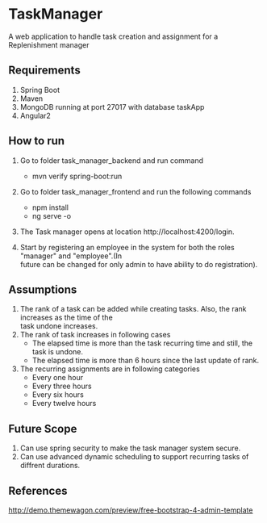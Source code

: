# TaskManager
A web application to handle task creation and assignment for a Replenishment manager

Requirements
-------------
1. Spring Boot
2. Maven
3. MongoDB running at port 27017 with database taskApp
4. Angular2

How to run
----------
1. Go to folder task_manager_backend and run command 
    - mvn verify spring-boot:run

2. Go to folder task_manager_frontend and run the following commands
	- npm install
	- ng serve -o
	
3. The Task manager opens at location http://localhost:4200/login. 
4. Start by registering an employee in the system for both the roles "manager" and "employee".(In  
   future can be changed for only admin to have ability to do registration).
   
Assumptions
------------
1. The rank of a task can be added while creating tasks. Also, the rank increases as the time of the  
   task undone increases.
2. The rank of task increases in following cases
    - The elapsed time is more than the task recurring time and still, the task is undone.
    - The elapsed time is more than 6 hours since the last update of rank.
3. The recurring assignments are in following categories
    - Every one hour
    - Every three hours
    - Every six hours
    - Every twelve hours
	
Future Scope
-------------
1. Can use spring security to make the task manager system secure.
2. Can use advanced dynamic scheduling to support recurring tasks of diffrent durations. 
	
	
References
----------
http://demo.themewagon.com/preview/free-bootstrap-4-admin-template